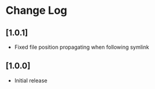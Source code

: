 # Change Log

## [1.0.1]

- Fixed file position propagating when following symlink

## [1.0.0]

- Initial release
